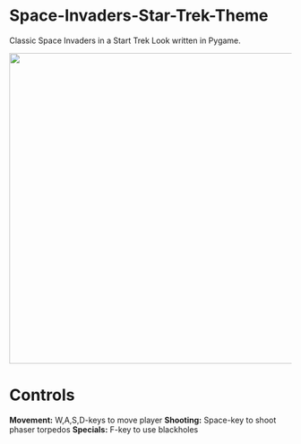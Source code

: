 # Space-Invaders-Star-Trek-Theme
Classic Space Invaders in a Start Trek Look written in Pygame. 

<p align="center">
  <img width="600" height="554" src="https://github.com/Lucas749/Space-Invaders-Star-Trek-Theme/blob/master/Space Invaders Star Trek Theme.gif">
</p>

# Controls
**Movement:** W,A,S,D-keys to move player
**Shooting:** Space-key to shoot phaser torpedos
**Specials:** F-key to use blackholes
